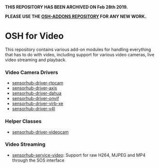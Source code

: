 **THIS REPOSITORY HAS BEEN ARCHIVED ON Feb 28th 2019.**

**PLEASE USE THE [OSH-ADDONS REPOSITORY](https://github.com/opensensorhub/osh-addons) FOR ANY NEW WORK.**

# OSH for Video

This repository contains various add-on modules for handling everything that has to do with video, including support for various video cameras, live video streaming and playback.

### Video Camera Drivers
  - [sensorhub-driver-rtpcam](sensorhub-driver-rtpcam)
  - [sensorhub-driver-axis](sensorhub-driver-axis)
  - [sensorhub-driver-dahua](sensorhub-driver-dahua) 
  - [sensorhub-driver-onvif](sensorhub-driver-onvif)
  - [sensorhub-driver-virb-xe](sensorhub-driver-virb-xe)  
  - [sensorhub-driver-v4l](sensorhub-driver-v4l)

### Helper Classes
  - [sensorhub-driver-videocam](sensorhub-driver-videocam)
  
### Video Streaming
- [sensorhub-service-video](sensorhub-service-video):
  Support for raw H264, MJPEG and MP4 through the SOS interface

<!--
#  ### Video Playback
#  - [sensorhub-storage-mp4file](sensorhub-storage-videofile):
#    Support for direct playback from raw H264, MP4 (with H264 codec) or MJPEG video file(s)
-->
